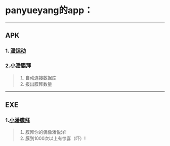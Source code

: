 # panyueyang的app：
___
## APK
### 1. [潘运动](pansport)

### 2.[小潘膜拜](mobai)
> 1. 自动连接数据库
> 2. 报出膜拜数量
___
## EXE
### 1.[小潘膜拜](mobai)
> 1. 膜拜你的偶像潘悦洋!
> 2. 膜到1000次以上有惊喜（吓）!
